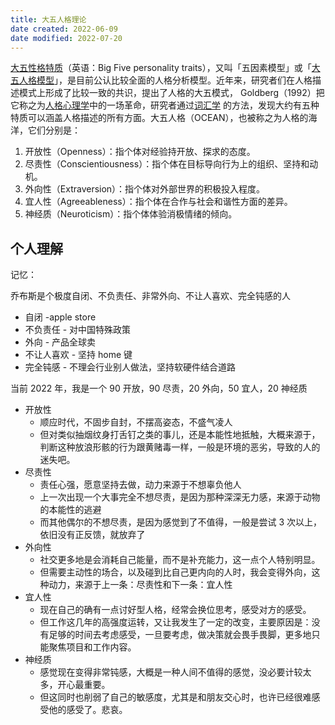 ```yaml
---
title: 大五人格理论
date created: 2022-06-09
date modified: 2022-07-20
---
```


[大五性格特质](https://www.zhihu.com/search?q=%E5%A4%A7%E4%BA%94%E6%80%A7%E6%A0%BC%E7%89%B9%E8%B4%A8&search_source=Entity&hybrid_search_source=Entity&hybrid_search_extra=%7B%22sourceType%22%3A%22article%22%2C%22sourceId%22%3A%22371435056%22%7D)（英语：Big Five personality traits），又叫「五因素模型」或「[大五人格模型](https://www.zhihu.com/search?q=%E5%A4%A7%E4%BA%94%E4%BA%BA%E6%A0%BC%E6%A8%A1%E5%9E%8B&search_source=Entity&hybrid_search_source=Entity&hybrid_search_extra=%7B%22sourceType%22%3A%22article%22%2C%22sourceId%22%3A%22371435056%22%7D)」，是目前公认比较全面的人格分析模型。近年来，研究者们在人格描述模式上形成了比较一致的共识，提出了人格的大五模式， Goldberg（1992）把它称之为[人格心理学](https://www.zhihu.com/search?q=%E4%BA%BA%E6%A0%BC%E5%BF%83%E7%90%86%E5%AD%A6&search_source=Entity&hybrid_search_source=Entity&hybrid_search_extra=%7B%22sourceType%22%3A%22article%22%2C%22sourceId%22%3A%22371435056%22%7D)中的一场革命，研究者通过[词汇学](https://www.zhihu.com/search?q=%E8%AF%8D%E6%B1%87%E5%AD%A6&search_source=Entity&hybrid_search_source=Entity&hybrid_search_extra=%7B%22sourceType%22%3A%22article%22%2C%22sourceId%22%3A%22371435056%22%7D) 的方法，发现大约有五种特质可以涵盖人格描述的所有方面。大五人格（OCEAN），也被称之为人格的海洋，它们分别是：

1. 开放性（Openness）：指个体对经验持开放、探求的态度。
2. 尽责性（Conscientiousness）：指个体在目标导向行为上的组织、坚持和动机。
3. 外向性（Extraversion）：指个体对外部世界的积极投入程度。
4. 宜人性（Agreeableness）：指个体在合作与社会和谐性方面的差异。
5. 神经质（Neuroticism）：指个体体验消极情绪的倾向。

## 个人理解

记忆：

乔布斯是个极度自闭、不负责任、非常外向、不让人喜欢、完全钝感的人

- 自闭 -apple store
- 不负责任 - 对中国特殊政策
- 外向 - 产品全球卖
- 不让人喜欢 - 坚持 home 键
- 完全钝感 - 不理会行业别人做法，坚持软硬件结合道路

当前 2022 年，我是一个 90 开放，90 尽责，20 外向，50 宜人，20 神经质

- 开放性
	- 顺应时代，不固步自封，不摆高姿态，不盛气凌人
	- 但对类似抽烟纹身打舌钉之类的事儿，还是本能性地抵触，大概来源于，判断这种放浪形骸的行为跟黄赌毒一样，一般是环境的恶劣，导致的人的迷失吧。
- 尽责性
	- 责任心强，愿意坚持去做，动力来源于不想辜负他人
	- 上一次出现一个大事完全不想尽责，是因为那种深深无力感，来源于动物的本能性的逃避
	- 而其他偶尔的不想尽责，是因为感觉到了不值得，一般是尝试 3 次以上，依旧没有正反馈，就放弃了
- 外向性
	- 社交更多地是会消耗自己能量，而不是补充能力，这一点个人特别明显。
	- 但需要主动性的场合，以及碰到比自己更内向的人时，我会变得外向，这种动力，来源于上一条：尽责性和下一条：宜人性
- 宜人性
	- 现在自己的确有一点讨好型人格，经常会换位思考，感受对方的感受。
	- 但工作这几年的高强度运转，又让我发生了一定的改变，主要原因是：没有足够的时间去考虑感受，一旦要考虑，做决策就会畏手畏脚，更多地只能聚焦项目和工作内容。
- 神经质
	- 感觉现在变得非常钝感，大概是一种人间不值得的感觉，没必要计较太多，开心最重要。
	- 但这同时也削弱了自己的敏感度，尤其是和朋友交心时，也许已经很难感受他的感受了。悲哀。
